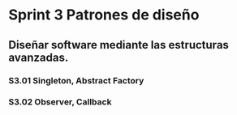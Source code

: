 
# Sprint 3 Patrones de diseño 

## Diseñar software mediante las estructuras avanzadas.
### S3.01 Singleton, Abstract Factory
### S3.02 Observer, Callback
